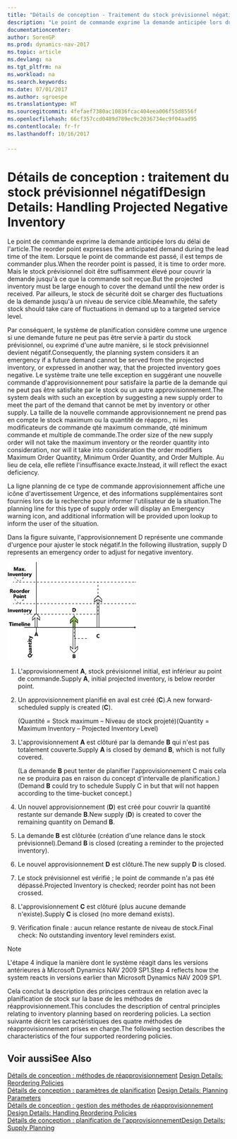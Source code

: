 ```yaml
---
title: "Détails de conception - Traitement du stock prévisionnel négatif"
description: "Le point de commande exprime la demande anticipée lors du délai de l'article. Lorsque le point de commande est passé, il est temps de commander plus. Mais le stock prévisionnel doit être suffisamment élevé pour couvrir la demande jusqu'à ce que la commande soit reçue. Par ailleurs, le stock de sécurité doit se charger des fluctuations de la demande jusqu'à un niveau de service ciblé."
documentationcenter: 
author: SorenGP
ms.prod: dynamics-nav-2017
ms.topic: article
ms.devlang: na
ms.tgt_pltfrm: na
ms.workload: na
ms.search.keywords: 
ms.date: 07/01/2017
ms.author: sgroespe
ms.translationtype: HT
ms.sourcegitcommit: 4fefaef7380ac10836fcac404eea006f55d8556f
ms.openlocfilehash: 66cf357ccd0489d789ec9c2036734ec9f04aad95
ms.contentlocale: fr-fr
ms.lasthandoff: 10/16/2017

---
```

# <a name="design-details-handling-projected-negative-inventory"></a><span data-ttu-id="3a2a8-106">Détails de conception : traitement du stock prévisionnel négatif</span><span class="sxs-lookup"><span data-stu-id="3a2a8-106">Design Details: Handling Projected Negative Inventory</span></span>
<span data-ttu-id="3a2a8-107">Le point de commande exprime la demande anticipée lors du délai de l'article.</span><span class="sxs-lookup"><span data-stu-id="3a2a8-107">The reorder point expresses the anticipated demand during the lead time of the item.</span></span> <span data-ttu-id="3a2a8-108">Lorsque le point de commande est passé, il est temps de commander plus.</span><span class="sxs-lookup"><span data-stu-id="3a2a8-108">When the reorder point is passed, it is time to order more.</span></span> <span data-ttu-id="3a2a8-109">Mais le stock prévisionnel doit être suffisamment élevé pour couvrir la demande jusqu'à ce que la commande soit reçue.</span><span class="sxs-lookup"><span data-stu-id="3a2a8-109">But the projected inventory must be large enough to cover the demand until the new order is received.</span></span> <span data-ttu-id="3a2a8-110">Par ailleurs, le stock de sécurité doit se charger des fluctuations de la demande jusqu'à un niveau de service ciblé.</span><span class="sxs-lookup"><span data-stu-id="3a2a8-110">Meanwhile, the safety stock should take care of fluctuations in demand up to a targeted service level.</span></span>  

 <span data-ttu-id="3a2a8-111">Par conséquent, le système de planification considère comme une urgence si une demande future ne peut pas être servie à partir du stock prévisionnel, ou exprimé d'une autre manière, si le stock prévisionnel devient négatif.</span><span class="sxs-lookup"><span data-stu-id="3a2a8-111">Consequently, the planning system considers it an emergency if a future demand cannot be served from the projected inventory, or expressed in another way, that the projected inventory goes negative.</span></span> <span data-ttu-id="3a2a8-112">Le système traite une telle exception en suggérant une nouvelle commande d'approvisionnement pour satisfaire la partie de la demande qui ne peut pas être satisfaite par le stock ou un autre approvisionnement.</span><span class="sxs-lookup"><span data-stu-id="3a2a8-112">The system deals with such an exception by suggesting a new supply order to meet the part of the demand that cannot be met by inventory or other supply.</span></span> <span data-ttu-id="3a2a8-113">La taille de la nouvelle commande approvisionnement ne prend pas en compte le stock maximum ou la quantité de réappro., ni les modificateurs de commande qté maximum commande, qté minimum commande et multiple de commande.</span><span class="sxs-lookup"><span data-stu-id="3a2a8-113">The order size of the new supply order will not take the maximum inventory or the reorder quantity into consideration, nor will it take into consideration the order modifiers Maximum Order Quantity, Minimum Order Quantity, and Order Multiple.</span></span> <span data-ttu-id="3a2a8-114">Au lieu de cela, elle reflète l'insuffisance exacte.</span><span class="sxs-lookup"><span data-stu-id="3a2a8-114">Instead, it will reflect the exact deficiency.</span></span>  

 <span data-ttu-id="3a2a8-115">La ligne planning de ce type de commande approvisionnement affiche une icône d'avertissement Urgence, et des informations supplémentaires sont fournies lors de la recherche pour informer l'utilisateur de la situation.</span><span class="sxs-lookup"><span data-stu-id="3a2a8-115">The planning line for this type of supply order will display an Emergency warning icon, and additional information will be provided upon lookup to inform the user of the situation.</span></span>  

 <span data-ttu-id="3a2a8-116">Dans la figure suivante, l'approvisionnement D représente une commande d'urgence pour ajuster le stock négatif.</span><span class="sxs-lookup"><span data-stu-id="3a2a8-116">In the following illustration, supply D represents an emergency order to adjust for negative inventory.</span></span>  

 ![](media/nav_app_supply_planning_2_negative_inventory.png "NAV_APP_supply_planning_2_negative_inventory")  

1.  <span data-ttu-id="3a2a8-117">L'approvisionnement **A**, stock prévisionnel initial, est inférieur au point de commande.</span><span class="sxs-lookup"><span data-stu-id="3a2a8-117">Supply **A**, initial projected inventory, is below reorder point.</span></span>  

2.  <span data-ttu-id="3a2a8-118">Un approvisionnement planifié en aval est créé (**C**).</span><span class="sxs-lookup"><span data-stu-id="3a2a8-118">A new forward-scheduled supply is created (**C**).</span></span>  

     <span data-ttu-id="3a2a8-119">(Quantité = Stock maximum – Niveau de stock projeté)</span><span class="sxs-lookup"><span data-stu-id="3a2a8-119">(Quantity = Maximum Inventory – Projected Inventory Level)</span></span>  

3.  <span data-ttu-id="3a2a8-120">L'approvisionnement **A** est clôturé par la demande **B** qui n'est pas totalement couverte.</span><span class="sxs-lookup"><span data-stu-id="3a2a8-120">Supply **A** is closed by demand **B**, which is not fully covered.</span></span>  

     <span data-ttu-id="3a2a8-121">(La demande **B** peut tenter de planifier l'approvisionnement C mais cela ne se produira pas en raison du concept d'intervalle de planification.)</span><span class="sxs-lookup"><span data-stu-id="3a2a8-121">(Demand **B** could try to schedule Supply C in but that will not happen according to the time-bucket concept.)</span></span>  

4.  <span data-ttu-id="3a2a8-122">Un nouvel approvisionnement (**D**) est créé pour couvrir la quantité restante sur demande **B**.</span><span class="sxs-lookup"><span data-stu-id="3a2a8-122">New supply (**D**) is created to cover the remaining quantity on Demand **B**.</span></span>  

5.  <span data-ttu-id="3a2a8-123">La demande **B** est clôturée (création d'une relance dans le stock prévisionnel).</span><span class="sxs-lookup"><span data-stu-id="3a2a8-123">Demand **B** is closed (creating a reminder to the projected inventory).</span></span>  

6.  <span data-ttu-id="3a2a8-124">Le nouvel approvisionnement **D** est clôturé.</span><span class="sxs-lookup"><span data-stu-id="3a2a8-124">The new supply **D** is closed.</span></span>  

7.  <span data-ttu-id="3a2a8-125">Le stock prévisionnel est vérifié ; le point de commande n'a pas été dépassé.</span><span class="sxs-lookup"><span data-stu-id="3a2a8-125">Projected Inventory is checked; reorder point has not been crossed.</span></span>  

8.  <span data-ttu-id="3a2a8-126">L'approvisionnement **C** est clôturé (plus aucune demande n'existe).</span><span class="sxs-lookup"><span data-stu-id="3a2a8-126">Supply **C** is closed (no more demand exists).</span></span>  

9. <span data-ttu-id="3a2a8-127">Vérification finale : aucun relance restante de niveau de stock.</span><span class="sxs-lookup"><span data-stu-id="3a2a8-127">Final check: No outstanding inventory level reminders exist.</span></span>  

> [!NOTE]  
>  <span data-ttu-id="3a2a8-128">L'étape 4 indique la manière dont le système réagit dans les versions antérieures à Microsoft Dynamics NAV 2009 SP1.</span><span class="sxs-lookup"><span data-stu-id="3a2a8-128">Step 4 reflects how the system reacts in versions earlier than Microsoft Dynamics NAV 2009 SP1.</span></span>  

 <span data-ttu-id="3a2a8-129">Cela conclut la description des principes centraux en relation avec la planification de stock sur la base de les méthodes de réapprovisionnement.</span><span class="sxs-lookup"><span data-stu-id="3a2a8-129">This concludes the description of central principles relating to inventory planning based on reordering policies.</span></span> <span data-ttu-id="3a2a8-130">La section suivante décrit les caractéristiques des quatre méthodes de réapprovisionnement prises en charge.</span><span class="sxs-lookup"><span data-stu-id="3a2a8-130">The following section describes the characteristics of the four supported reordering policies.</span></span>  

## <a name="see-also"></a><span data-ttu-id="3a2a8-131">Voir aussi</span><span class="sxs-lookup"><span data-stu-id="3a2a8-131">See Also</span></span>  
 <span data-ttu-id="3a2a8-132">[Détails de conception : méthodes de réapprovisionnement](design-details-reordering-policies.md) </span><span class="sxs-lookup"><span data-stu-id="3a2a8-132">[Design Details: Reordering Policies](design-details-reordering-policies.md) </span></span>  
 <span data-ttu-id="3a2a8-133">[Détails de conception : paramètres de planification](design-details-planning-parameters.md) </span><span class="sxs-lookup"><span data-stu-id="3a2a8-133">[Design Details: Planning Parameters](design-details-planning-parameters.md) </span></span>  
 <span data-ttu-id="3a2a8-134">[Détails de conception : gestion des méthodes de réapprovisionnement](design-details-handling-reordering-policies.md) </span><span class="sxs-lookup"><span data-stu-id="3a2a8-134">[Design Details: Handling Reordering Policies](design-details-handling-reordering-policies.md) </span></span>  
 [<span data-ttu-id="3a2a8-135">Détails de conception : planification de l'approvisionnement</span><span class="sxs-lookup"><span data-stu-id="3a2a8-135">Design Details: Supply Planning</span></span>](design-details-supply-planning.md)

